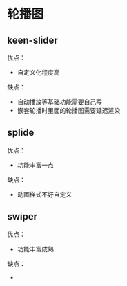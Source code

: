 # 轮播图

## keen-slider

优点：

- 自定义化程度高

缺点：

- 自动播放等基础功能需要自己写
- 嵌套轮播时里面的轮播图需要延迟渲染

## splide

优点：

- 功能丰富一点

缺点：

- 动画样式不好自定义

## swiper

优点：

- 功能丰富成熟

缺点：

-

